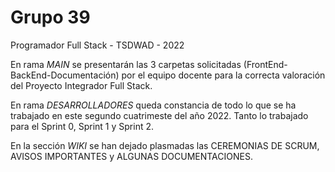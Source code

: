 # Grupo 39
Programador Full Stack - TSDWAD - 2022

En rama *MAIN* se presentarán las 3 carpetas solicitadas (FrontEnd-BackEnd-Documentación) por el equipo docente para la correcta valoración del Proyecto Integrador Full Stack.

En rama *DESARROLLADORES* queda constancia de todo lo que se ha trabajado en este segundo cuatrimeste del año 2022.
Tanto lo trabajado para el Sprint 0, Sprint 1 y Sprint 2.

En la sección *WIKI* se han dejado plasmadas las CEREMONIAS DE SCRUM, AVISOS IMPORTANTES y ALGUNAS DOCUMENTACIONES.
